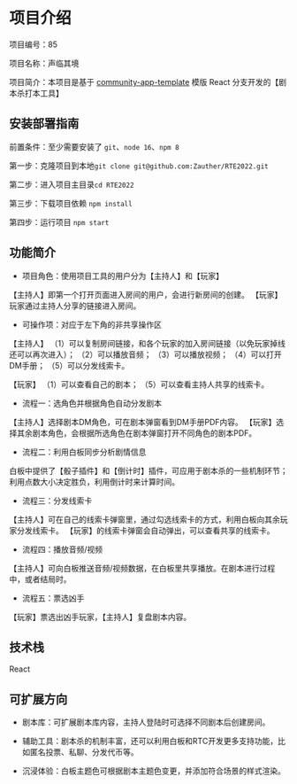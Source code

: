 # 项目介绍

项目编号：85

项目名称：声临其境

项目简介：本项目是基于 [community-app-template](https://github.com/netless-io/community-app-template) 模版 React 分支开发的【剧本杀打本工具】

## 安装部署指南
前置条件：至少需要安装了 `git`、`node 16`、`npm 8`

第一步：克隆项目到本地`git clone git@github.com:Zauther/RTE2022.git`

第二步：进入项目主目录`cd RTE2022` 

第三步：下载项目依赖 `npm install`

第四步：运行项目 `npm start`


## 功能简介
 
- 项目角色：使用项目工具的用户分为【主持人】和【玩家】

【主持人】即第一个打开页面进入房间的用户，会进行新房间的创建。
【玩家】玩家通过主持人分享的链接进入房间。

- 可操作项：对应于左下角的非共享操作区

【主持人】
（1）可以复制房间链接，和各个玩家的加入房间链接（以免玩家掉线还可以再次进入）；
（2）可以播放音频；
（3）可以播放视频；
（4）可以打开DM手册；
（5）可以分发线索卡。

【玩家】
（1）可以查看自己的剧本；
（5）可以查看主持人共享的线索卡。

- 流程一：选角色并根据角色自动分发剧本

【主持人】选择剧本DM角色，可在剧本弹窗看到DM手册PDF内容。
【玩家】选择其余剧本角色，会根据所选角色在剧本弹窗打开不同角色的剧本PDF。

- 流程二：利用白板同步分析剧情信息

白板中提供了【骰子插件】和【倒计时】插件，可应用于剧本杀的一些机制环节；利用点数大小决定胜负，利用倒计时来计算时间。

- 流程三：分发线索卡

【主持人】可在自己的线索卡弹窗里，通过勾选线索卡的方式，利用白板向其余玩家分发线索卡。
【玩家】的线索卡弹窗会自动弹出，可以查看共享的线索卡。

- 流程四：播放音频/视频

【主持人】可向白板推送音频/视频数据，在白板里共享播放。在剧本进行过程中，或者结局时。

- 流程五：票选凶手

【玩家】票选出凶手玩家，【主持人】复盘剧本内容。


## 技术栈

React
## 可扩展方向 

- 剧本库：可扩展剧本库内容，主持人登陆时可选择不同剧本后创建房间。

- 辅助工具：剧本杀的机制丰富，还可以利用白板和RTC开发更多支持功能，比如匿名投票、私聊、分发代币等。

- 沉浸体验：白板主题色可根据剧本主题色变更，并添加符合场景的样式渲染。